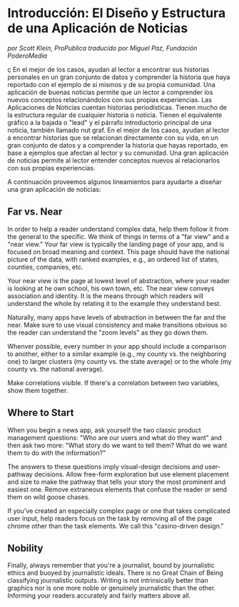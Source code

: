 # Introducción: El Diseño y Estructura de una Aplicación de Noticias

_por Scott Klein, ProPublica_
_traducido por Miguel Paz, Fundación PoderoMedia_

ç 
En el mejor de los casos, ayudan al lector a encontrar sus historias personales en un gran conjunto de datos y 
comprender la historia que haya reportado con el ejemplo de sí mismos y de su propia comunidad. 
Una aplicación de buenas noticias permite que un lector a comprender los nuevos conceptos relacionándolos 
con sus propias experiencias.
Las Aplicaciones de Noticias cuentan historias periodísticas. Tienen mucho de la estructura regular de cualquier historia o noticia.
Tienen el equivalente gráfico a la bajada o "lead" y el párrafo introductorio principal de una noticia, también llamado nut graf.
En el mejor de los casos, ayudan al lector a encontrar historias que se relacionan directamente con su vida, en un gran conjunto de datos y 
a comprender la historia que hayas reportado, en base a ejemplos que afectan al lector y su comunidad. Una gran aplicación de noticias permite
al lector entender conceptos nuevos al relacionarlos con sus propias experiencias.

A continuación proveemos algunos lineamientos para ayudarte a diseñar una gran aplicación de noticias:

## Far vs. Near

In order to help a reader understand complex data, help them follow it
from the general to the specific. We think of things in terms of a "far
view" and a "near view." Your far view is typically the landing page of
your app, and is focused on broad meaning and context. This page should
have the national picture of the data, with ranked examples, e.g., an
ordered list of states, counties, companies, etc.

Your near view is the page at lowest level of abstraction, where your
reader is looking at he own school, his own town, etc. The near view
conveys association and identity. It is the means through which readers
will understand the whole by relating it to the example they understand
best.

Naturally, many apps have levels of abstraction in between the far and
the near. Make sure to use visual consistency and make transitions
obvious so the reader can understand the "zoom levels" as they go down
them.

Whenver possible, every number in your app should include a comparison
to another, either to a similar example (e.g., my county vs. the
neighboring one) to larger clusters (my county vs. the state average) or
to the whole (my county vs. the national average).

Make correlations visible. If there's a correlation between two
variables, show them together.

## Where to Start

When you begin a news app, ask yourself the two classic product
management questions: "Who are our users and what do they want" and then
ask two more: "What story do we want to tell them? What do we want them
to do with the information?"

The answers to these questions imply visual-design decisions and
user-pathway decisions. Allow free-form exploration but use element
placement and size to make the pathway that tells your story the most
prominent and easiest one. Remove extraneous elements that confuse the
reader or send them on wild goose chases.

If you've created an especially complex page or one that takes
complicated user input, help readers focus on the task by removing all
of the page chrome other than the task elements. We call this
"casino-driven design."

## Nobility

Finally, always remember that you're a journalist, bound by journalistic
ethics and buoyed by journalistic ideals. There is no Great Chain of
Being classifying journalistic outputs. Writing is not intrinsically
better than graphics nor is one more noble or genuinely journalistic
than the other. Informing your readers accurately and fairly matters
above all.
